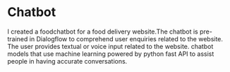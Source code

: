 # Chatbot
I created a foodchatbot for a food delivery website.The chatbot is pre-trained in Dialogflow to comprehend user enquiries related to the website. The user provides textual or voice input related to the website. chatbot models that use machine learning powered by python fast API to assist people in having accurate conversations.
